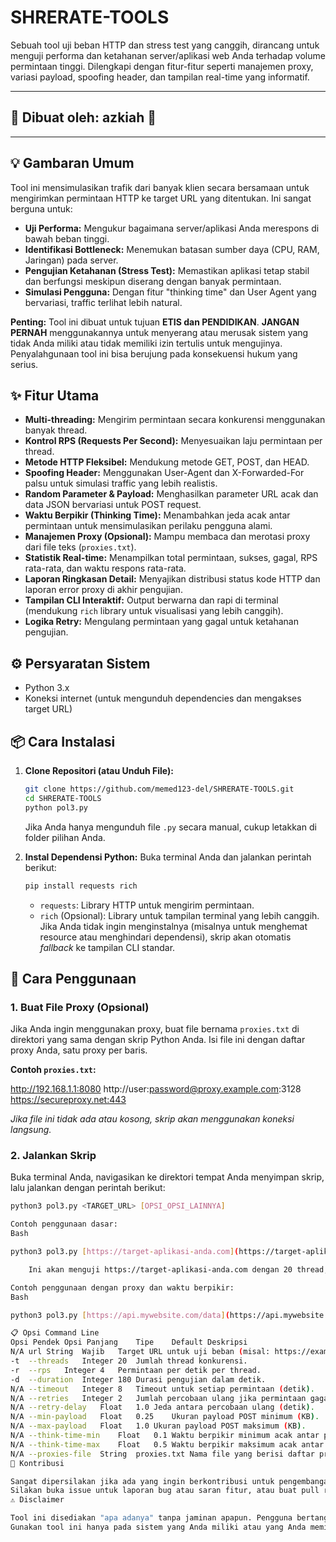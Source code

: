 # SHRERATE-TOOLS

Sebuah tool uji beban HTTP dan stress test yang canggih, dirancang untuk menguji performa dan ketahanan server/aplikasi web Anda terhadap volume permintaan tinggi. Dilengkapi dengan fitur-fitur seperti manajemen proxy, variasi payload, spoofing header, dan tampilan real-time yang informatif.

---

## 🌟 Dibuat oleh: azkiah 🌟

---

## 💡 Gambaran Umum

Tool ini mensimulasikan trafik dari banyak klien secara bersamaan untuk mengirimkan permintaan HTTP ke target URL yang ditentukan. Ini sangat berguna untuk:

* **Uji Performa:** Mengukur bagaimana server/aplikasi Anda merespons di bawah beban tinggi.
* **Identifikasi Bottleneck:** Menemukan batasan sumber daya (CPU, RAM, Jaringan) pada server.
* **Pengujian Ketahanan (Stress Test):** Memastikan aplikasi tetap stabil dan berfungsi meskipun diserang dengan banyak permintaan.
* **Simulasi Pengguna:** Dengan fitur "thinking time" dan User Agent yang bervariasi, traffic terlihat lebih natural.

**Penting:** Tool ini dibuat untuk tujuan **ETIS dan PENDIDIKAN**. **JANGAN PERNAH** menggunakannya untuk menyerang atau merusak sistem yang tidak Anda miliki atau tidak memiliki izin tertulis untuk mengujinya. Penyalahgunaan tool ini bisa berujung pada konsekuensi hukum yang serius.

## ✨ Fitur Utama

* **Multi-threading:** Mengirim permintaan secara konkurensi menggunakan banyak thread.
* **Kontrol RPS (Requests Per Second):** Menyesuaikan laju permintaan per thread.
* **Metode HTTP Fleksibel:** Mendukung metode GET, POST, dan HEAD.
* **Spoofing Header:** Menggunakan User-Agent dan X-Forwarded-For palsu untuk simulasi traffic yang lebih realistis.
* **Random Parameter & Payload:** Menghasilkan parameter URL acak dan data JSON bervariasi untuk POST request.
* **Waktu Berpikir (Thinking Time):** Menambahkan jeda acak antar permintaan untuk mensimulasikan perilaku pengguna alami.
* **Manajemen Proxy (Opsional):** Mampu membaca dan merotasi proxy dari file teks (`proxies.txt`).
* **Statistik Real-time:** Menampilkan total permintaan, sukses, gagal, RPS rata-rata, dan waktu respons rata-rata.
* **Laporan Ringkasan Detail:** Menyajikan distribusi status kode HTTP dan laporan error proxy di akhir pengujian.
* **Tampilan CLI Interaktif:** Output berwarna dan rapi di terminal (mendukung `rich` library untuk visualisasi yang lebih canggih).
* **Logika Retry:** Mengulang permintaan yang gagal untuk ketahanan pengujian.

## ⚙️ Persyaratan Sistem

* Python 3.x
* Koneksi internet (untuk mengunduh dependencies dan mengakses target URL)

## 📦 Cara Instalasi

1.  **Clone Repositori (atau Unduh File):**
    ```bash
    git clone https://github.com/memed123-del/SHRERATE-TOOLS.git
    cd SHRERATE-TOOLS
    python pol3.py
    ```
    
    Jika Anda hanya mengunduh file `.py` secara manual, cukup letakkan di folder pilihan Anda.

2.  **Instal Dependensi Python:**
    Buka terminal Anda dan jalankan perintah berikut:
    ```bash
    pip install requests rich
    ```
    * `requests`: Library HTTP untuk mengirim permintaan.
    * `rich` (Opsional): Library untuk tampilan terminal yang lebih canggih. Jika Anda tidak ingin menginstalnya (misalnya untuk menghemat resource atau menghindari dependensi), skrip akan otomatis *fallback* ke tampilan CLI standar.

## 🚀 Cara Penggunaan

### 1. Buat File Proxy (Opsional)

Jika Anda ingin menggunakan proxy, buat file bernama `proxies.txt` di direktori yang sama dengan skrip Python Anda. Isi file ini dengan daftar proxy Anda, satu proxy per baris.

**Contoh `proxies.txt`:**

http://192.168.1.1:8080
http://user:password@proxy.example.com:3128
https://secureproxy.net:443

*Jika file ini tidak ada atau kosong, skrip akan menggunakan koneksi langsung.*

### 2. Jalankan Skrip

Buka terminal Anda, navigasikan ke direktori tempat Anda menyimpan skrip, lalu jalankan dengan perintah berikut:

```bash
python3 pol3.py <TARGET_URL> [OPSI_OPSI_LAINNYA]

Contoh penggunaan dasar:
Bash

python3 pol3.py [https://target-aplikasi-anda.com](https://target-aplikasi-anda.com) -t 20 -r 4 -d 180

    Ini akan menguji https://target-aplikasi-anda.com dengan 20 thread, masing-masing mengirim 4 permintaan per detik, selama 180 detik.

Contoh penggunaan dengan proxy dan waktu berpikir:
Bash

python3 pol3.py [https://api.mywebsite.com/data](https://api.mywebsite.com/data) -t 15 -r 5 -d 60 --proxies-file proxies.txt --min-payload 0.5 --max-payload 1.5 --think-time-min 0.2 --think-time-max 0.8

📋 Opsi Command Line
Opsi Pendek	Opsi Panjang	Tipe	Default	Deskripsi
N/A	url	String	Wajib	Target URL untuk uji beban (misal: https://example.com/api/data).
-t	--threads	Integer	20	Jumlah thread konkurensi.
-r	--rps	Integer	4	Permintaan per detik per thread.
-d	--duration	Integer	180	Durasi pengujian dalam detik.
N/A	--timeout	Integer	8	Timeout untuk setiap permintaan (detik).
N/A	--retries	Integer	2	Jumlah percobaan ulang jika permintaan gagal.
N/A	--retry-delay	Float	1.0	Jeda antara percobaan ulang (detik).
N/A	--min-payload	Float	0.25	Ukuran payload POST minimum (KB).
N/A	--max-payload	Float	1.0	Ukuran payload POST maksimum (KB).
N/A	--think-time-min	Float	0.1	Waktu berpikir minimum acak antar permintaan (detik).
N/A	--think-time-max	Float	0.5	Waktu berpikir maksimum acak antar permintaan (detik).
N/A	--proxies-file	String	proxies.txt	Nama file yang berisi daftar proxy (satu per baris).
🤝 Kontribusi

Sangat dipersilakan jika ada yang ingin berkontribusi untuk pengembangan tool ini!
Silakan buka issue untuk laporan bug atau saran fitur, atau buat pull request dengan perubahan Anda.
⚠️ Disclaimer

Tool ini disediakan "apa adanya" tanpa jaminan apapun. Pengguna bertanggung jawab penuh atas segala dampak dari penggunaan tool ini.
Gunakan tool ini hanya pada sistem yang Anda miliki atau yang Anda memiliki izin eksplisit untuk mengujinya.
